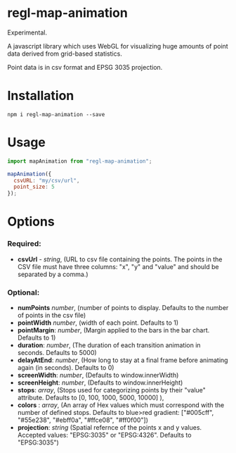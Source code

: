 # regl-map-animation

Experimental.

A javascript library which uses WebGL for visualizing huge amounts of point data derived from grid-based statistics.

Point data is in csv format and EPSG 3035 projection.

# Installation

`npm i regl-map-animation --save`

# Usage

```javascript
import mapAnimation from "regl-map-animation";

mapAnimation({
  csvURL: "my/csv/url",
  point_size: 5
});
```

# Options

### Required:

- **csvUrl** - _string_, (URL to csv file containing the points. The points in the CSV file must have three columns: "x", "y" and "value" and should be separated by a comma.)

### Optional:

- **numPoints** _number_, (number of points to display. Defaults to the number of points in the csv file)
- **pointWidth** _number_, (width of each point. Defaults to 1)
- **pointMargin**: _number_, (Margin applied to the bars in the bar chart. Defaults to 1)
- **duration**: _number_, (The duration of each transition animation in seconds. Defaults to 5000)
- **delayAtEnd**: _number_, (How long to stay at a final frame before animating again (in seconds). Defaults to 0)
- **screenWidth**: _number_, (Defaults to window.innerWidth)
- **screenHeight**: _number_, (Defaults to window.innerHeight)
- **stops**: _array_, (Stops used for categorizing points by their "value" attribute. Defaults to [0, 100, 1000, 5000, 10000] ),
- **colors** : _array_, (An array of Hex values which must correspond with the number of defined stops. Defaults to blue>red gradient: ["#005cff", "#55e238", "#ebff0a", "#ffce08", "#ff0f00"])
- **projection**: _string_ (Spatial refernce of the points x and y values. Accepted values: "EPSG:3035" or "EPSG:4326". Defaults to "EPSG:3035")

